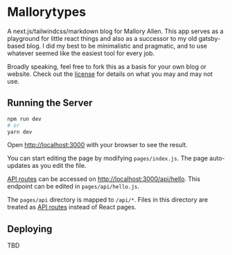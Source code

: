 # Mallorytypes

A next.js/tailwindcss/markdown blog for Mallory Allen. This app serves as a playground for little react things and also as a successor to my old gatsby-based blog. I did my best to be minimalistic and pragmatic, and to use whatever seemed like the easiest tool for every job.

Broadly speaking, feel free to fork this as a basis for your own blog or website. Check out the [license](./LICENSE.md) for details on what you may and may not use.

## Running the Server

```bash
npm run dev
# or
yarn dev
```

Open [http://localhost:3000](http://localhost:3000) with your browser to see the result.

You can start editing the page by modifying `pages/index.js`. The page auto-updates as you edit the file.

[API routes](https://nextjs.org/docs/api-routes/introduction) can be accessed on [http://localhost:3000/api/hello](http://localhost:3000/api/hello). This endpoint can be edited in `pages/api/hello.js`.

The `pages/api` directory is mapped to `/api/*`. Files in this directory are treated as [API routes](https://nextjs.org/docs/api-routes/introduction) instead of React pages.

## Deploying

TBD
